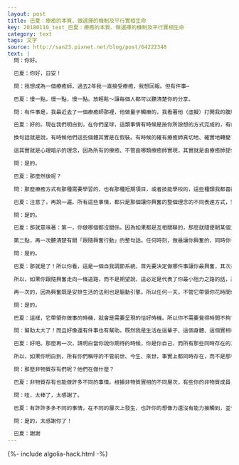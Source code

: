```yaml
---
layout: post
title: 巴夏：療癒的本質、做選擇的機制及平行實相生命
key: 20180110_text_巴夏：療癒的本質、做選擇的機制及平行實相生命
category: text
tags: 文字
source: http://san23.pixnet.net/blog/post/64222348
text: |
  問：你好。

  巴夏：你好，日安！

  問：我想成為一個療癒師，過去2年我一直接受療癒，我想回報。但有件事⋯

  巴夏：慢一點，慢一點，慢一點。放輕鬆～讓每個人都可以聽清楚你的分享。

  問：有件事是，我最近去了一個療癒師那裡，他做量子觸療的，我看著他（虛擬）打開我的腹腔，把我的手放進去觸摸肝臟，結果變成我的手上都是我的血。怎麼會。那種靈性手術應該是不會產生這種效果的呀。你能解釋下兩個不同層次的實相嗎？

  巴夏：好的。現在我們明白到，在你們星球，這類事情有時候是按你所設想的方式完成的，有的時候並不這樣。還有些時候，之所以沒按你所設想的方式完成的一個原因，恰恰是要幫助連結到你所以為的方式，以實現效果。

  換句話就是說，有時候他們這些個體其實是在假裝。有時候的確有療癒師真切地、確實地轉變了生理物質而實現了療癒。但更多情況下，你會發現療癒師個人只是應用了一個理念，那就是你總是在不同的平行實相之間切換。所以在某種程度上，他給你創造了一個暗示，強烈到即便他們沒有真在生理物質上做，但對你產生的效果卻恰恰就是所要的一模一樣。而那就是大多數的情況。

  這其實就是心理暗示的理念，因為所有的療癒、不管由哪類療癒師實現，其實就是由療癒師提供了一個振動，創造了包含有代表恢復了健康狀態的特定頻率的那種氛圍、那種環境。而需要療癒的個案，如果決定匹配上那個頻率的話，只要將自己對準那個恢復了健康的狀態就可以療癒自己。療癒師並不直接療癒。你明白了嗎？他們是通過製造出正確的能量頻率、氛圍，而邀請你來自我療癒。如果你匹配上那個狀態的話，你就會發現自己恢復了自然的健康狀態。你明白了嗎？

  問：是的。

  巴夏：那麼然後呢？

  問：那麼療癒方式有那種需要學習的，也有那種短期項目，或者技能學校的，這些種類我都喜歡。它們都很棒。可我這輩子只有一個身體。所以，像我這樣什麼都喜歡，什麼都想做的人，該如何是好呢？

  巴夏：注意了，再說一遍。所有這些事情，都只是那個讓你興奮的整個理念的不同表達方式，對嗎？

  問：是的。

  巴夏：那就意味著：第一，你做哪個都沒關係。因為如果都是互相關聯的，那麼就隨便朝某個方向採取行動。如果你需要轉向另外一個方向，那麼朝這個方向的行動，將自然會把你轉向另外那個方向，因為它們是相互關聯的。

  第二點，再一次聽清楚有關「跟隨興奮行動」的整句話。任何時刻，做最讓你興奮的，同時你也有最大能力去採取行動的事情。因為你不會對每件事都有同等能力的，對嗎？

  問：是的。

  巴夏：那就是了！所以你看，這是一個自我調節系統，首先要決定做哪件事讓你最興奮，其次來看看你有多大能力去做這件事。如果你發現，自己同時對一件以上事情有相同能力，或者至少看起來如此的話，那麼如同我們所說，你到底走哪條路並不要緊，如果你想要的話甚至可以拋硬幣決定，因為興奮不僅是驅動你的引擎，而且還是安排你生活的準則。

  所以，如果你跟隨興奮走向一條道路，而不是期望說，這必定是代表了你最小阻力之路的話，那麼你所選擇的這條道路，將包含有會把你轉向你所需要去的、代表了你那時最大興奮的合適道路的元素、環境與情況。所以你不需要覺得無法立即到達所有地方，因為你所需要做的，就是在你能夠走的道路上往前邁出一步。邁出最讓你興奮的一步，剩下的就會自動得到安排，只要你沒有期望你必須要在那些時候做哪些事情，它就會帶領你去做恰好需要做的事情。

  再一次的，因為興奮既是安排生活的法則也是驅動引擎。所以任何一天，不管它帶領你花時間做了些什麼，在那天結束時，如果還有什麼事情你覺得沒時間完成的話，那就只是說明你不需要做它。你必須信任你的興奮，信任它瞭解自己在做什麼，明白了嗎？

  問：是的。

  巴夏：這樣，它帶領你做事的時機，就會是需要呈現的恰好時機。所以你不需要覺得時間不夠了，或者錯過了什麼。你是永恆的存在，你是無限的。當你越來越生活在當下，你對時間不夠的擔心就會越來越少而你開始跟隨完美時機行事的時候就會越來越多，而不用擔心什麼一天中有什麼不匹配。因為它會由你最大興奮的安排準則自動進行調節。你明白了嗎？幫助到你了嗎？

  問：幫助太大了！而且好像還有件事也有幫助。既然我是生活在這輩子、這個身體、這個實相裡，那我想如果聽聽看你所形容的跟我靈性有關的那些非物質實相的話會很棒。如果我能聽聽其中一個的話，也許我也可以期望實現它。你能跟我們說一個嗎？

  巴夏：好吧。那麼再一次，請明白當你說你期待的時候，你是你自己，而所有那些同時存在的其他生命是他們自己。他們並不是你之所是的人格，即便你們來自同一個超靈，他們的生活是他們的生活，和你是不同的人格。你永遠不會成為他們，他們也永遠不會成為你。但你們可以彼此交叉聯繫。你可以從他們的體驗中接收信息，或者說得到觀點。

  所以，如果你明白到，所有你們稱呼的不管前世、今生、來世，事實上都同時存在，而不是那種你們所意味的線性方式的話，那麼理解到，另一世來自同一個超靈的平行生命，現在就是馬其頓的一名老師，你明白嗎？另外一個時間框架的平行生命，現在正是一名漁夫，你明白嗎？另一世現在正在進行的平行生命，正在一把劍下死去，你明白嗎？所以，是有許多、許多事情都在同時發生的。

  問：那麼非物質存有們呢？他們在做什麼？

  巴夏：非物質存有也能做許多不同的事情。根據非物質實相的不同層次，有些你的非物質成員，正在將那些此時此刻流經他們心智的實相映射，通過即刻想像轉換創造成一個可見實相。其他非物質存在，在體驗著—用最好的形容來說就是，原始幾何色彩，它們也許無法以你們物質層面的理解方式去解釋。也有其他存在正在體驗散發自銀河系的一波又一波、一波又一波頻率

  問：哇，太棒了，太感謝了。

  巴夏：有許許多多不同的事情，在不同的層次上發生，也許你的想像力還沒有能力接觸到，並告訴你所發生的一切。但當你生活在當下越多，那麼你對當下的各個版本的資訊的接收能力就會越好。明白了嗎？

  問：是的，太感謝你了！

  巴夏：謝謝
---
```


{%- include algolia-hack.html -%}
